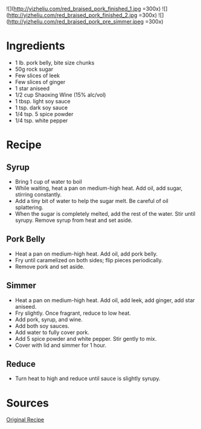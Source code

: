 ![](http://yizheliu.com/red_braised_pork_finished_1.jpg =300x)
![](http://yizheliu.com/red_braised_pork_finished_2.jpg =300x)
![](http://yizheliu.com/red_braised_pork_pre_simmer.jpeg =300x)

# Ingredients
* 1 lb. pork belly, bite size chunks
* 50g rock sugar
* Few slices of leek
* Few slices of ginger
* 1 star aniseed
* 1/2 cup Shaoxing Wine (15% alc/vol)
* 1 tbsp. light soy sauce
* 1 tsp. dark soy sauce
* 1/4 tsp. 5 spice powder
* 1/4 tsp. white pepper

# Recipe

## Syrup
* Bring 1 cup of water to boil
* While waiting, heat a pan on medium-high heat. Add oil, add sugar, stirring constantly.
* Add a tiny bit of water to help the sugar melt. Be careful of oil splattering.
* When the sugar is completely melted, add the rest of the water. Stir until syrupy. Remove syrup from heat and set aside.

## Pork Belly
* Heat a pan on medium-high heat. Add oil, add pork belly.
* Fry until caramelized on both sides; flip pieces periodically.
* Remove pork and set aside.

## Simmer
* Heat a pan on medium-high heat. Add oil, add leek, add ginger, add star aniseed.
* Fry slightly. Once fragrant, reduce to low heat.
* Add pork, syrup, and wine.
* Add both soy sauces.
* Add water to fully cover pork.
* Add 5 spice powder and white pepper. Stir gently to mix.
* Cover with lid and simmer for 1 hour.

## Reduce
* Turn heat to high and reduce until sauce is slightly syrupy.

# Sources
[Original Recipe](https://www.youtube.com/watch?v=43BlP6f7lnA)
